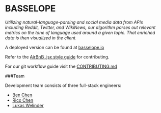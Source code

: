 BASSELOPE
=========
*Utilizing natural-language-parsing and social media data from APIs including Reddit, Twitter, and WikiNews, our algorithm parses out relevant metrics on the tone of language used around a given topic. That enriched data is then visualized in the client.* 

A deployed version can be found at [basselope.io](http://basselope.io)

Refer to the [AirBnB .jsx style guide](https://github.com/airbnb/javascript/tree/master/react) for contributing.

For our git workflow guide visit the [CONTRIBUTING.md](https://github.com/Basselope/collatio/blob/dev/CONTRIBUTING.md)


###Team

Development team consists of three full-stack engineers:

* [Ben Chen](https://github.com/byc219)
* [Rico Chen](https://github.com/ricochen)
* [Lukas Welinder](https://github.com/lukaswelinder)

